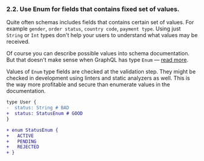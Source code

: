 ### <a name="rule-2.2"></a> 2.2. Use Enum for fields that contains fixed set of values.

Quite often schemas includes fields that contains certain set of values. For example `gender`, `order status`, `country code`, `payment type`. Using just `String` or `Int` types don't help your users to understand what values may be received.

Of course you can describe possible values into schema documentation. But that doesn't make sense when GraphQL has type `Enum` — [read more](../types/README.md#enumeration-types).

Values of `Enum` type fields are checked at the validation step. They might be checked in development using linters and static analyzers as well. This is the way more profitable and secure than enumerate values in the documentation.

```diff
type User {
-  status: String # BAD
+  status: StatusEnum # GOOD
}

+ enum StatusEnum {
+   ACTIVE
+   PENDING
+   REJECTED
+ }
```